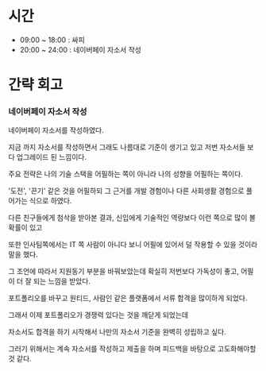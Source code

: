 # 시간

- 09:00 ~ 18:00 : 싸피
- 20:00 ~ 24:00 : 네이버페이 자소서 작성

# 간략 회고

### 네이버페이 자소서 작성

네이버페이 자소서를 작성하였다.

지금 까지 자소서를 작성하면서 그래도 나름대로 기준이 생기고 있고 저번 자소서들 보다 업그레이드 된 느낌이다.

주요 전략은 나의 기술 스택을 어필하는 쪽이 아니라 나의 성향을 어필하는 쪽이다.

'도전', '끈기' 같은 것을 어필하되 그 근거를 개발 경험이나 다른 사회생활 경험으로 풀어가는 식으로 하였다.

다른 친구들에게 첨삭을 받아본 결과, 신입에게 기술적인 역량보다 이런 쪽으로 많이 볼 확률이 있고

또한 인사팀쪽에서는 IT 쪽 사람이 아니다 보니 어필에 있어서 덜 작용할 수 있을 것이라 말을 했다.

그 조언에 따라서 지원동기 부분을 바꿔보았는데 확실히 저번보다 가독성이 좋고, 어필이 더 잘 되는 느낌을 받았다.

포트폴리오를 바꾸고 원티드, 사람인 같은 플랫폼에서 서류 합격을 많이하게 되었다.

그래서 이제 포트폴리오가 경쟁력 있다는 것을 깨닫게 되었는데

자소서도 합격을 하기 시작해서 나만의 자소서 기준을 완벽히 성립하고 싶다.

그러기 위해서는 계속 자소서를 작성하고 제출을 하며 피드백을 바탕으로 고도화해야할 것 같다.